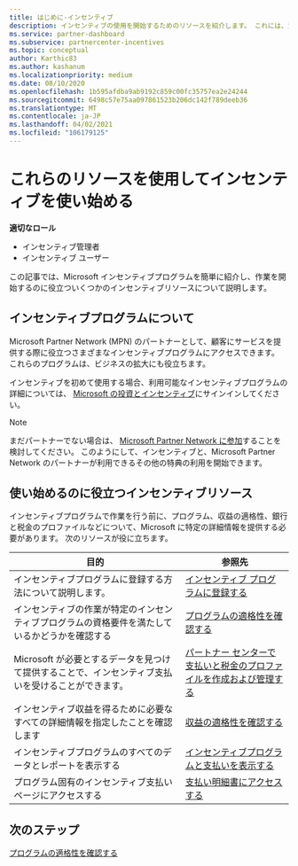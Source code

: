 ```yaml
---
title: はじめに-インセンティブ
description: インセンティブの使用を開始するためのリソースを紹介します。 これには、資格要件を満たし、銀行、税金、および支払いの詳細を送信することを確認する手順が含まれます。
ms.service: partner-dashboard
ms.subservice: partnercenter-incentives
ms.topic: conceptual
author: Karthic83
ms.author: kashanum
ms.localizationpriority: medium
ms.date: 08/10/2020
ms.openlocfilehash: 1b595afdba9ab9192c859c00fc35757ea2e24244
ms.sourcegitcommit: 6498c57e75aa097861523b206dc142f789deeb36
ms.translationtype: MT
ms.contentlocale: ja-JP
ms.lasthandoff: 04/02/2021
ms.locfileid: "106179125"
---
```

# <a name="use-these-resources-to-help-you-get-started-with-incentives"></a>これらのリソースを使用してインセンティブを使い始める

**適切なロール**

- インセンティブ管理者
- インセンティブ ユーザー

この記事では、Microsoft インセンティブプログラムを簡単に紹介し、作業を開始するのに役立ついくつかのインセンティブリソースについて説明します。

## <a name="about-the-incentives-program"></a>インセンティブプログラムについて

Microsoft Partner Network (MPN) のパートナーとして、顧客にサービスを提供する際に役立つさまざまなインセンティブプログラムにアクセスできます。 これらのプログラムは、ビジネスの拡大にも役立ちます。

インセンティブを初めて使用する場合、利用可能なインセンティブプログラムの詳細については、 [Microsoft の投資とインセンティブ](https://partner.microsoft.com/membership/partner-incentives)にサインインしてください。

> [!NOTE]
> まだパートナーでない場合は、 [Microsoft Partner Network に参加](https://partner.microsoft.com/membership)することを検討してください。 このようにして、インセンティブと、Microsoft Partner Network のパートナーが利用できるその他の特典の利用を開始できます。  

## <a name="incentives-resources-to-help-you-get-started"></a>使い始めるのに役立つインセンティブリソース

インセンティブプログラムで作業を行う前に、プログラム、収益の適格性、銀行と税金のプロファイルなどについて、Microsoft に特定の詳細情報を提供する必要があります。 次のリソースが役に立ちます。

|  **目的**  |  **参照先**  |
|--------------|-----------|
| インセンティブプログラムに登録する方法について説明します。 | [インセンティブ プログラムに登録する](incentives-enroll.md)  |
| インセンティブの作業が特定のインセンティブプログラムの資格要件を満たしているかどうかを確認する | [プログラムの適格性を確認する](incentives-determined-your-program-eligibility.md)  |
| Microsoft が必要とするデータを見つけて提供することで、インセンティブ支払いを受けることができます。 | [パートナー センターで支払いと税金のプロファイルを作成および管理する](incentives-create-and-manage-your-payout-and-tax-profiles.md)  |
| インセンティブ収益を得るために必要なすべての詳細情報を指定したことを確認します | [収益の適格性を確認する](incentives-confirm-your-earnings-eligibility.md)  |
| インセンティブプログラムのすべてのデータとレポートを表示する | [インセンティブプログラムと支払いを表示する](understand-incentive-payouts.md)  |
| プログラム固有のインセンティブ支払いページにアクセスする | [支払い明細書にアクセスする](payout-statement.md)  |

## <a name="next-steps"></a>次のステップ

[プログラムの適格性を確認する](incentives-determined-your-program-eligibility.md)